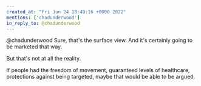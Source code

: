 ```yaml
---
created_at: "Fri Jun 24 18:49:16 +0000 2022"
mentions: ['chadunderwood']
in_reply_to: @chadunderwood
---
```


@chadunderwood Sure, that's the surface view. And it's certainly going to be marketed that way. 

But that's not at all the reality.

If people had the freedom of movement, guaranteed levels of healthcare, protections against being targeted, maybe that would be able to be argued.